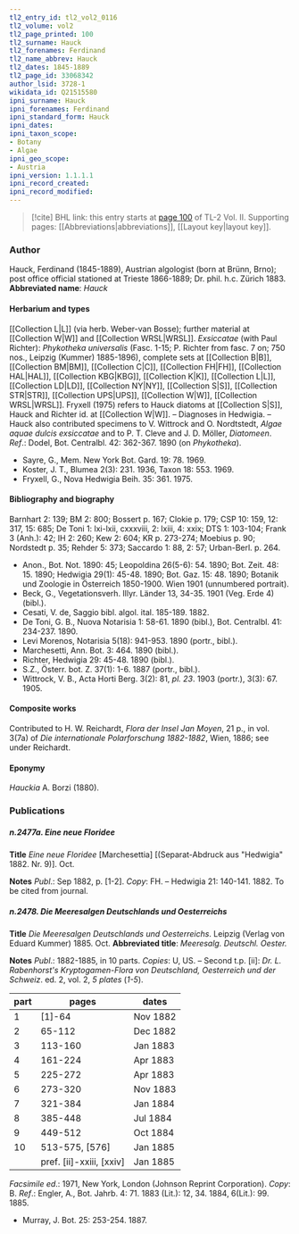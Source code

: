 ```yaml
---
tl2_entry_id: tl2_vol2_0116
tl2_volume: vol2
tl2_page_printed: 100
tl2_surname: Hauck
tl2_forenames: Ferdinand
tl2_name_abbrev: Hauck
tl2_dates: 1845-1889
tl2_page_id: 33068342
author_lsid: 3728-1
wikidata_id: Q21515580
ipni_surname: Hauck
ipni_forenames: Ferdinand
ipni_standard_form: Hauck
ipni_dates: 
ipni_taxon_scope: 
- Botany
- Algae
ipni_geo_scope: 
- Austria
ipni_version: 1.1.1.1
ipni_record_created: 
ipni_record_modified:
---
```



> [!cite] BHL link: this entry starts at [page 100](https://www.biodiversitylibrary.org/page/33068342) of TL-2 Vol. II.
> Supporting pages: [[Abbreviations|abbreviations]], [[Layout key|layout key]].

### Author

Hauck, Ferdinand (1845-1889), Austrian algologist (born at Brünn, Brno); post office official stationed at Trieste 1866-1889; Dr. phil. h.c. Zürich 1883. 
**Abbreviated name**: *Hauck*

#### Herbarium and types

[[Collection L|L]] (via herb. Weber-van Bosse); further material at [[Collection W|W]] and [[Collection WRSL|WRSL]].
*Exsiccatae* (with Paul Richter): *Phykotheka universalis* (Fasc. 1-15; P. Richter from fasc. 7 on; 750 nos., Leipzig (Kummer) 1885-1896), complete sets at [[Collection B|B]], [[Collection BM|BM]], [[Collection C|C]], [[Collection FH|FH]], [[Collection HAL|HAL]], [[Collection KBG|KBG]], [[Collection K|K]], [[Collection L|L]], [[Collection LD|LD]], [[Collection NY|NY]], [[Collection S|S]], [[Collection STR|STR]], [[Collection UPS|UPS]], [[Collection W|W]], [[Collection WRSL|WRSL]]. Fryxell (1975) refers to Hauck diatoms at [[Collection S|S]], Hauck and Richter id. at [[Collection W|W]]. – Diagnoses in Hedwigia. – Hauck also contributed specimens to V. Wittrock and O. Nordtstedt, *Algae aquae dulcis exsiccatae* and to P. T. Cleve and J. D. Möller, *Diatomeen*.
*Ref*.: Dodel, Bot. Centralbl. 42: 362-367. 1890 (on *Phykotheka*).
- Sayre, G., Mem. New York Bot. Gard. 19: 78. 1969.
- Koster, J. T., Blumea 2(3): 231. 1936, Taxon 18: 553. 1969.
- Fryxell, G., Nova Hedwigia Beih. 35: 361. 1975.

#### Bibliography and biography

Barnhart 2: 139; BM 2: 800; Bossert p. 167; Clokie p. 179; CSP 10: 159, 12: 317, 15: 685; De Toni 1: lxi-lxii, cxxxviii, 2: lxiii, 4: xxix; DTS 1: 103-104; Frank 3 (Anh.): 42; IH 2: 260; Kew 2: 604; KR p. 273-274; Moebius p. 90; Nordstedt p. 35; Rehder 5: 373; Saccardo 1: 88, 2: 57; Urban-Berl. p. 264.
- Anon., Bot. Not. 1890: 45; Leopoldina 26(5-6): 54. 1890; Bot. Zeit. 48: 15. 1890; Hedwigia 29(1): 45-48. 1890; Bot. Gaz. 15: 48. 1890; Botanik und Zoologie in Österreich 1850-1900. Wien 1901 (unnumbered portrait).
- Beck, G., Vegetationsverh. Illyr. Länder 13, 34-35. 1901 (Veg. Erde 4) (bibl.).
- Cesati, V. de, Saggio bibl. algol. ital. 185-189. 1882.
- De Toni, G. B., Nuova Notarisia 1: 58-61. 1890 (bibl.), Bot. Centralbl. 41: 234-237. 1890.
- Levi Morenos, Notarisia 5(18): 941-953. 1890 (portr., bibl.).
- Marchesetti, Ann. Bot. 3: 464. 1890 (bibl.).
- Richter, Hedwigia 29: 45-48. 1890 (bibl.).
- S.Z., Österr. bot. Z. 37(1): 1-6. 1887 (portr., bibl.).
- Wittrock, V. B., Acta Horti Berg. 3(2): 81, *pl. 23*. 1903 (portr.), 3(3): 67. 1905.

#### Composite works

Contributed to H. W. Reichardt, *Flora der Insel Jan Moyen*, 21 p., in vol. 3(7a) of *Die internationale Polarforschung 1882-1882*, Wien, 1886; see under Reichardt.

#### Eponymy

*Hauckia* A. Borzi (1880).

### Publications

##### n.2477a. Eine neue Floridee

**Title**
*Eine neue Floridee* \[Marchesettia\] \[(Separat-Abdruck aus "Hedwigia" 1882. Nr. 9)\]. Oct.

**Notes**
*Publ*.: Sep 1882, p. \[1-2\]. *Copy*: FH. – Hedwigia 21: 140-141. 1882. To be cited from journal.

##### n.2478. Die Meeresalgen Deutschlands und Oesterreichs

**Title**
*Die Meeresalgen Deutschlands und Oesterreichs*. Leipzig (Verlag von Eduard Kummer) 1885. Oct.
**Abbreviated title**: *Meeresalg. Deutschl. Oester.*

**Notes**
*Publ*.: 1882-1885, in 10 parts. *Copies*: U, US. – Second t.p. \[ii\]: *Dr. L. Rabenhorst's Kryptogamen-Flora von Deutschland, Oesterreich und der Schweiz*. ed. 2, vol. 2, *5 plates* (*1-5*).

|part	|pages	|dates	|
|---	|---	|---	|
|1	|\[1\]-64	|Nov 1882	
|2	|65-112	|Dec 1882	
|3	|113-160	|Jan 1883	
|4	|161-224	|Apr 1883	
|5	|225-272	|Apr 1883	
|6	|273-320	|Nov 1883|
|7	|321-384	|Jan 1884|
|8	|385-448	|Jul 1884|
|9	|449-512	|Oct 1884|
|10	|513-575, \[576\]	|Jan 1885|
|	|pref. \[ii\]-xxiii, \[xxiv\]	|Jan 1885|

*Facsimile ed*.: 1971, New York, London (Johnson Reprint Corporation). *Copy*: B.
*Ref*.: Engler, A., Bot. Jahrb. 4: 71. 1883 (Lit.): 12, 34. 1884, 6(Lit.): 99. 1885.
- Murray, J. Bot. 25: 253-254. 1887.

